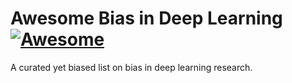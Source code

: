 # Awesome Bias in Deep Learning [![Awesome](https://awesome.re/badge-flat2.svg)](https://awesome.re)
A curated yet biased list on bias in deep learning research.
